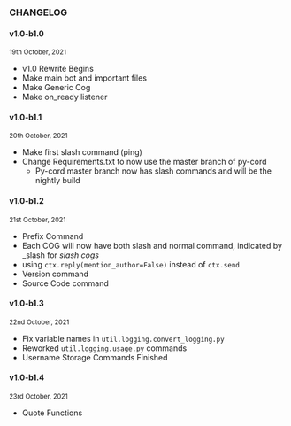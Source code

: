 ### CHANGELOG

#### **v1.0-b1.0**

<small>19th October, 2021</small>

* v1.0 Rewrite Begins
* Make main bot and important files
* Make Generic Cog
* Make on_ready listener


#### **v1.0-b1.1**

<small>20th October, 2021</small>

* Make first slash command (ping)
* Change Requirements.txt to now use the master branch of py-cord
    * Py-cord master branch now has slash commands and will be the nightly build


#### **v1.0-b1.2**

<small>21st October, 2021</small>

* Prefix Command
* Each COG will now have both slash and normal command, indicated by _slash for *slash cogs*
* using `ctx.reply(mention_author=False)` instead of `ctx.send`
* Version command
* Source Code command


#### **v1.0-b1.3**

<small>22nd October, 2021</small>

* Fix variable names in `util.logging.convert_logging.py`
* Reworked `util.logging.usage.py` commands
* Username Storage Commands Finished

#### **v1.0-b1.4**

<small>23rd October, 2021</small>

* Quote Functions